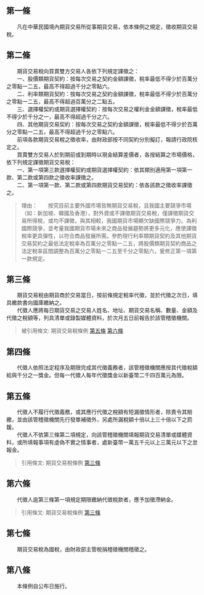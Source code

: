 第一條 
-------
　　凡在中華民國境內期貨交易所從事期貨交易，依本條例之規定，徵收期貨交易稅。  


第二條 
-------
　　期貨交易稅向買賣雙方交易人各依下列規定課徵之：  
　　一、股價類期貨契約：按每次交易之契約金額課徵，稅率最低不得少於百萬分之零點一二五，最高不得超過千分之零點六。  
　　二、利率類期貨契約：按每次交易之契約金額課徵，稅率最低不得少於百萬分之零點一二五，最高不得超過百萬分之二點五。  
　　三、選擇權契約或期貨選擇權契約：按每次交易之權利金金額課徵，稅率最低不得少於千分之一，最高不得超過千分之六。  
　　四、其他期貨交易契約：按每次交易之契約金額課徵，稅率最低不得少於百萬分之零點一二五，最高不得超過千分之零點六。  
　　前項各款期貨交易稅之徵收率，由財政部按不同契約分別擬訂，報請行政院核定之。  
　　買賣雙方交易人於到期前或到期時以現金結算差價者，各按結算之市場價格，依下列規定課徵期貨交易稅：  
　　一、第一項第三款選擇權契約或期貨選擇權契約：依其類別適用第一項第一款、第二款或第四款之徵收率課徵之。  
　　二、第一項第一款、第二款或第四款期貨交易契約：依各該款之徵收率課徵之。  
> 理由：　　按究目前主要外國市場皆無期貨交易稅，且我國主要競爭市場（如：新加坡、韓國及香港），對外資或不課徵期貨交易稅，僅課徵期貨交易所得稅，或均不課徵，與其相較，我國期貨市場顯欠缺國際競爭力。為利國際競爭，並考量我國期貨市場未來之商品發展趨勢將更多元化，應使課徵稅率更具彈性，以符合商品發展所需。參酌現行利率類期貨契約及其他期貨交易契約之最低法定稅率為百萬分之零點一二五，將股價類期貨契約商品之法定稅率區間調整為百萬分之零點一二五至千分之零點六，爰修正第一項第一款規定。



第三條 
-------
　　期貨交易稅由期貨商於交易當日，按前條規定稅率代徵，並於代徵之次日，填具繳款書向國庫繳納之。  
　　代徵人應將每日期貨交易之交易人姓名、地址、期貨交易名稱、數量、金額及代徵之稅額等，列具清單或錄製媒體資料，於次月五日前報告於該管稽徵機關。  
> 被引用條文: 期貨交易稅條例 [第五條](../../財政金融/證券期貨/期貨交易稅條例.md#第五條-) [第六條](../../財政金融/證券期貨/期貨交易稅條例.md#第六條-)



第四條 
-------
　　代徵人依照法定程序及期限完成其代徵義務者，該管稽徵機關應按其代徵稅額給與千分之一獎金。但每一代徵人每年代徵獎金以新臺幣二千四百萬元為限。  


第五條 
-------
　　代徵人不履行代徵義務，或其應行代徵之稅額有短漏徵情形者，除責令其賠繳，並由該管稽徵機關先行發單補徵外，另處所漏稅額十倍以上三十倍以下之罰鍰。  
　　代徵人不依第三條第二項規定，向該管稽徵機關填報期貨交易清單或媒體資料，或所填報事項有虛偽不實之情事者，處新臺幣一萬五千元以上三萬元以下之怠報金。  
> 引用條文: 期貨交易稅條例 [第三條](../../財政金融/證券期貨/期貨交易稅條例.md#第三條-)



第六條 
-------
　　代徵人逾第三條第一項規定期限繳納代徵稅款者，應予加徵滯納金。  
> 引用條文: 期貨交易稅條例 [第三條](../../財政金融/證券期貨/期貨交易稅條例.md#第三條-)



第七條 
-------
　　期貨交易稅為國稅，由財政部主管稅捐稽徵機關稽徵之。  


第八條 
-------
　　本條例自公布日施行。